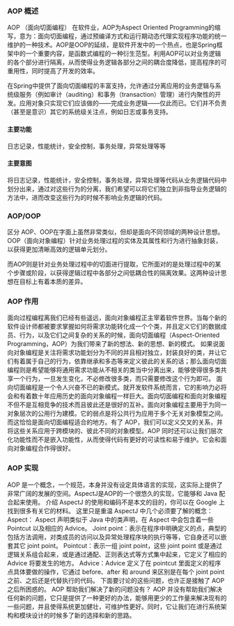 ### AOP 概述

AOP （面向切面编程）
在软件业，AOP为Aspect Oriented Programming的缩写，意为：面向切面编程，通过预编译方式和运行期动态代理实现程序功能的统一维护的一种技术。AOP是OOP的延续，是软件开发中的一个热点，也是Spring框架中的一个重要内容，是函数式编程的一种衍生范型。利用AOP可以对业务逻辑的各个部分进行隔离，从而使得业务逻辑各部分之间的耦合度降低，提高程序的可重用性，同时提高了开发的效率。

在Spring中提供了面向切面编程的丰富支持，允许通过分离应用的业务逻辑与系统级服务（例如审计（auditing）和事务（transaction）管理）进行内聚性的开发。应用对象只实现它们应该做的——完成业务逻辑——仅此而已。它们并不负责（甚至是意识）其它的系统级关注点，例如日志或事务支持。
#### 主要功能

日志记录，性能统计，安全控制，事务处理，异常处理等等

#### 主要意图

将日志记录，性能统计，安全控制，事务处理，异常处理等代码从业务逻辑代码中划分出来，通过对这些行为的分离，我们希望可以将它们独立到非指导业务逻辑的方法中，进而改变这些行为的时候不影响业务逻辑的代码。

### AOP/OOP

区分
AOP、OOP在字面上虽然非常类似，但却是面向不同领域的两种设计思想。OOP（面向对象编程）针对业务处理过程的实体及其属性和行为进行抽象封装，以获得更加清晰高效的逻辑单元划分。

而AOP则是针对业务处理过程中的切面进行提取，它所面对的是处理过程中的某个步骤或阶段，以获得逻辑过程中各部分之间低耦合性的隔离效果。这两种设计思想在目标上有着本质的差异。


### AOP 作用

面向过程编程离我们已经有些遥远，面向对象编程正主宰着软件世界。当每个新的软件设计师都被要求掌握如何将需求功能转化成一个个类，并且定义它们的数据成员、行为，以及它们之间复杂的关系的时候，面向切面编程（Aspect-Oriented Programming，AOP）为我们带来了新的想法、新的思想、新的模式。
如果说面向对象编程是关注将需求功能划分为不同的并且相对独立，封装良好的类，并让它们有着属于自己的行为，依靠继承和多态等来定义彼此的关系的话；那么面向切面编程则是希望能够将通用需求功能从不相关的类当中分离出来，能够使得很多类共享一个行为，一旦发生变化，不必修改很多类，而只需要修改这个行为即可。
面向切面编程是一个令人兴奋不已的新模式。就开发软件系统而言，它的影响力必将会和有着数十年应用历史的面向对象编程一样巨大。面向切面编程和面向对象编程不但不是互相竞争的技术而且彼此还是很好的互补。面向对象编程主要用于为同一对象层次的公用行为建模。它的弱点是将公共行为应用于多个无关对象模型之间。而这恰恰是面向切面编程适合的地方。有了 AOP，我们可以定义交叉的关系，并将这些关系应用于跨模块的、彼此不同的对象模型。AOP 同时还可以让我们层次化功能性而不是嵌入功能性，从而使得代码有更好的可读性和易于维护。它会和面向对象编程合作得很好。

### AOP 实现

AOP 是一个概念，一个规范，本身并没有设定具体语言的实现，这实际上提供了非常广阔的发展的空间。AspectJ是AOP的一个很悠久的实现，它能够和 Java 配合起来使用。
介绍 AspectJ 的使用和编码不是本文的目的，你可以在 Google 上找到很多有关它的材料。
这里只是重温 AspectJ 中几个必须要了解的概念：
Aspect： Aspect 声明类似于 Java 中的类声明，在 Aspect 中会包含着一些 Pointcut 以及相应的 Advice。
Joint point：表示在程序中明确定义的点，典型的包括方法调用，对类成员的访问以及异常处理程序块的执行等等，它自身还可以嵌套其它 joint point。
Pointcut：表示一组 joint point，这些 joint point 或是通过逻辑关系组合起来，或是通过通配、正则表达式等方式集中起来，它定义了相应的 Advice 将要发生的地方。
Advice：Advice 定义了在 pointcut 里面定义的程序点具体要做的操作，它通过 before、after 和 around 来区别是在每个 joint point 之前、之后还是代替执行的代码。
下面要讨论的这些问题，也许正是接触了 AOP 之后所困惑的。
AOP 帮助我们解决了新的问题没有？
AOP 并没有帮助我们解决任何新的问题，它只是提供了一种更好的办法，能够用更少的工作量来解决现有的一些问题，并且使得系统更加健壮，可维护性更好。同时，它让我们在进行系统架构和模块设计的时候多了新的选择和新的思路。

